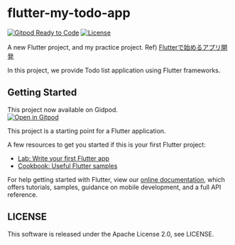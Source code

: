 # flutter-my-todo-app

[![Gitpod Ready to Code](https://img.shields.io/badge/Gitpod-Ready--to--code-blue?logo=gitpod)](https://gitpod.io/#https://github.com/Danboruya/flutter-my-todo-app)
[![License](https://img.shields.io/badge/License-Apache--2.0-brightgreen)](https://github.com/Danboruya/flutter-my-todo-app/blob/master/LICENSE)

A new Flutter project, and my practice project.
Ref) [Flutterで始めるアプリ開発](https://www.flutter-study.dev/)  

In this project, we provide Todo list application using Flutter frameworks.

## Getting Started

This project now available on Gidpod.  
[![Open in Gitpod](https://gitpod.io/button/open-in-gitpod.svg)](https://gitpod.io/#https://github.com/Danboruya/flutter-my-todo-app)

This project is a starting point for a Flutter application.

A few resources to get you started if this is your first Flutter project:

- [Lab: Write your first Flutter app](https://flutter.dev/docs/get-started/codelab)
- [Cookbook: Useful Flutter samples](https://flutter.dev/docs/cookbook)

For help getting started with Flutter, view our
[online documentation](https://flutter.dev/docs), which offers tutorials,
samples, guidance on mobile development, and a full API reference.

## LICENSE

This software is released under the Apache License 2.0, see LICENSE.
